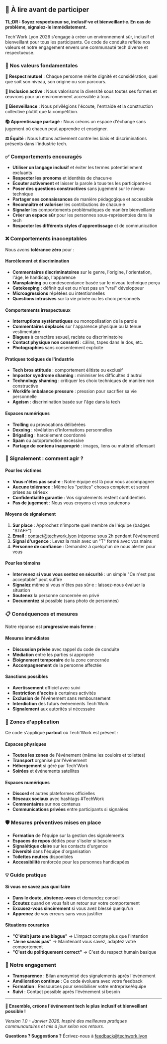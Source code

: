 ## 📖 À lire avant de participer

**TL;DR : Soyez respectueux·se, inclusif·ve et bienveillant·e. En cas de problème, signalez-le immédiatement.**

Tech'Work Lyon 2026 s'engage à créer un environnement sûr, inclusif et bienveillant pour tous les participants. Ce code de conduite reflète nos valeurs et notre engagement envers une communauté tech diverse et respectueuse.

### 🌟 Nos valeurs fondamentales

**🤝 Respect mutuel** : Chaque personne mérite dignité et considération, quel que soit son niveau, son origine ou son parcours.

**🌈 Inclusion active** : Nous valorisons la diversité sous toutes ses formes et œuvrons pour un environnement accessible à tous.

**💚 Bienveillance** : Nous privilégions l'écoute, l'entraide et la construction collective plutôt que la compétition.

**📚 Apprentissage partagé** : Nous créons un espace d'échange sans jugement où chacun peut apprendre et enseigner.

**⚖️ Équité** : Nous luttons activement contre les biais et discriminations présents dans l'industrie tech.

### ✅ Comportements encouragés

- **Utiliser un langage inclusif** et éviter les termes potentiellement excluants
- **Respecter les pronoms** et identités de chacun·e
- **Écouter activement** et laisser la parole à tous·tes les participant·e·s
- **Poser des questions constructives** sans jugement sur le niveau technique
- **Partager ses connaissances** de manière pédagogique et accessible
- **Reconnaître et valoriser** les contributions de chacun·e
- **Signaler** les comportements problématiques de manière bienveillante
- **Créer un espace sûr** pour les personnes sous-représentées dans la tech
- **Respecter les différents styles d'apprentissage** et de communication

### ❌ Comportements inacceptables

Nous avons **tolérance zéro** pour :

#### Harcèlement et discrimination
- **Commentaires discriminatoires** sur le genre, l'origine, l'orientation, l'âge, le handicap, l'apparence
- **Mansplaining** ou condescendance basée sur le niveau technique perçu
- **Gatekeeping** : définir qui est ou n'est pas un "vrai" développeur
- **Microagressions** répétées ou intentionnelles
- **Questions intrusives** sur la vie privée ou les choix personnels

#### Comportements irrespectueux
- **Interruptions systématiques** ou monopolisation de la parole
- **Commentaires déplacés** sur l'apparence physique ou la tenue vestimentaire
- **Blagues** à caractère sexuel, raciste ou discriminatoire
- **Contact physique non consenti** : câlins, tapes dans le dos, etc.
- **Photographies** sans consentement explicite

#### Pratiques toxiques de l'industrie
- **Tech bros attitude** : comportement élitiste ou exclusif
- **Impostor syndrome shaming** : minimiser les difficultés d'autrui
- **Technology shaming** : critiquer les choix techniques de manière non constructive
- **Worklife imbalance pressure** : pression pour sacrifier sa vie personnelle
- **Ageism** : discrimination basée sur l'âge dans la tech

#### Espaces numériques
- **Trolling** ou provocations délibérées
- **Doxxing** : révélation d'informations personnelles
- **Brigading** : harcèlement coordonné
- **Spam** ou autopromotion excessive
- **Partage de contenu inapproprié** : images, liens ou matériel offensant

### 🚨 Signalement : comment agir ?

#### Pour les victimes
- **Vous n'êtes pas seul·e** : Notre équipe est là pour vous accompagner
- **Aucune tolérance** : Même les "petites" choses comptent et seront prises au sérieux
- **Confidentialité garantie** : Vos signalements restent confidentiels
- **Pas de jugement** : Nous vous croyons et vous soutenons

#### Moyens de signalement
1. **Sur place** : Approchez n'importe quel membre de l'équipe (badges "STAFF")
2. **Email** : contact@techwork.lyon (réponse sous 2h pendant l'événement)
3. **Signal d'urgence** : Levez la main avec un "T" formé avec vos mains
4. **Personne de confiance** : Demandez à quelqu'un de nous alerter pour vous

#### Pour les témoins
- **Intervenez si vous vous sentez en sécurité** : un simple "Ce n'est pas acceptable" peut suffire
- **Signalez** même si vous n'êtes pas sûr·e : laissez-nous évaluer la situation
- **Soutenez** la personne concernée en privé
- **Documentez** si possible (sans photo de personnes)

### 📋 Conséquences et mesures

Notre réponse est **progressive mais ferme** :

#### Mesures immédiates
- **Discussion privée** avec rappel du code de conduite
- **Médiation** entre les parties si approprié
- **Éloignement temporaire** de la zone concernée
- **Accompagnement** de la personne affectée

#### Sanctions possibles
- **Avertissement** officiel avec suivi
- **Restriction d'accès** à certaines activités
- **Exclusion** de l'événement sans remboursement
- **Interdiction** des futurs événements Tech'Work
- **Signalement** aux autorités si nécessaire

### 🎯 Zones d'application

Ce code s'applique **partout** où Tech'Work est présent :

#### Espaces physiques
- **Toutes les zones** de l'événement (même les couloirs et toilettes)
- **Transport** organisé par l'événement
- **Hébergement** si géré par Tech'Work
- **Soirées** et événements satellites

#### Espaces numériques
- **Discord** et autres plateformes officielles
- **Réseaux sociaux** avec hashtags #TechWork
- **Commentaires** sur nos contenus
- **Communications privées** entre participants si signalées

### 🛡️ Mesures préventives mises en place

- **Formation** de l'équipe sur la gestion des signalements
- **Espaces de repos** dédiés pour s'isoler si besoin
- **Signalétique claire** sur les contacts d'urgence
- **Diversité** dans l'équipe d'organisation
- **Toilettes neutres** disponibles
- **Accessibilité** renforcée pour les personnes handicapées

### 💡 Guide pratique

#### Si vous ne savez pas quoi faire
- **Dans le doute, abstenez-vous** et demandez conseil
- **Écoutez** quand on vous fait un retour sur votre comportement
- **Excusez-vous sincèrement** si vous avez blessé quelqu'un
- **Apprenez** de vos erreurs sans vous justifier

#### Situations courantes
- **"C'était juste une blague"** → L'impact compte plus que l'intention
- **"Je ne savais pas"** → Maintenant vous savez, adaptez votre comportement
- **"C'est du politiquement correct"** → C'est du respect humain basique

### 🤝 Notre engagement

- **Transparence** : Bilan anonymisé des signalements après l'événement
- **Amélioration continue** : Ce code évoluera avec votre feedback
- **Formation** : Ressources pour sensibiliser votre entreprise/équipe
- **Suivi** : Contact possible après l'événement si besoin

---

**🚀 Ensemble, créons l'événement tech le plus inclusif et bienveillant possible !**

*Version 1.0 - Janvier 2026. Inspiré des meilleures pratiques communautaires et mis à jour selon vos retours.*

**Questions ? Suggestions ?** Écrivez-nous à feedback@techwork.lyon

